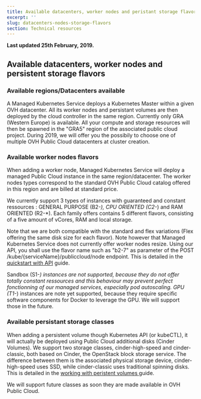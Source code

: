 ```yaml
---
title: Available datacenters, worker nodes and peristant storage flavors
excerpt: ''
slug: datacenters-nodes-storage-flavors
section: Technical resources
---
```


**Last updated 25th February, 2019.**

## Available datacenters, worker nodes and persistent storage flavors

### Available regions/Datacenters available

A Managed Kubernetes Service deploys a Kubernetes Master within a given OVH datacenter. All its worker nodes and persistant volumes are then deployed by the cloud controller in the same region.
Currently only GRA (Western Europe) is available. All your compute and storage resources will then be spawned in the "GRA5" region of the associated public cloud project.
During 2019, we will offer you the possibily to choose one of multiple OVH Public Cloud datacenters at cluster creation.

### Available worker nodes flavors 

When adding a worker node, Managed Kubernetes Service will deploy a managed Public Cloud instance in the same region/datacenter. The worker nodes types correspond to the standard OVH Public Cloud catalog offered in this region and are billed at standard price.

We currently support 3 types of instances with guaranteed and constant ressources : GENERAL PURPOSE (B2-*), CPU ORIENTED (C2-*) and RAM ORIENTED (R2-*). Each family offers contains 5 different flavors, consisting of a five amount of vCores, RAM and local storage.

Note that we are both compatible with the standard and flex variations (Flex offering the same disk size for each flavor). Note however that Managed Kubernetes Service does not currently offer worker nodes resize. Using our API, you shall use the flavor name such as "b2-7" as parameter of the POST /kube/{serviceName}/publiccloud/node endpoint. This is detailed in the [quickstart with API](../../tutorial/quickstart-with-ovh-api) guide.

Sandbox (S1-*) instances are not supported, because they do not offer totally constant ressources and this behaviour may prevent perfect fonctionning of our managed services, especially pod autoscaling.
GPU (T1-*) instances are note yet supported, because they require specific software components for Docker to leverage the GPU. We will support those in the future.

### Available persistant storage classes

When adding a persistent volume though Kubernetes API (or kubeCTL), it will actually be deployed using Public Cloud additional disks (Cinder Volumes). We support two storage classes, cinder-high-speed and cinder-classic, both based on Cinder, the OpenStack block storage service. The difference between them is the associated physical storage device, cinder-high-speed uses SSD, while cinder-classic uses traditional spinning disks.
This is detailed in the [working with peristent volumes ](../../guides/working-with-persistent-volumes) guide.

We will support future classes as soon they are made available in OVH Public Cloud.
